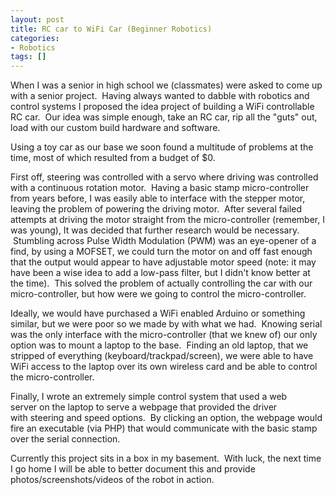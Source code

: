```yaml
---
layout: post
title: RC car to WiFi Car (Beginner Robotics)
categories:
- Robotics
tags: []
---
```

When I was a senior in high school we (classmates) were asked to come up with a senior project.  Having always wanted to dabble with robotics and control systems I proposed the idea project of building a WiFi controllable RC car.  Our idea was simple enough, take an RC car, rip all the "guts" out, load with our custom build hardware and software.

Using a toy car as our base we soon found a multitude of problems at the time, most of which resulted from a budget of $0.

First off, steering was controlled with a servo where driving was controlled with a continuous rotation motor.  Having a basic stamp micro-controller from years before, I was easily able to interface with the stepper motor, leaving the problem of powering the driving motor.  After several failed attempts at driving the motor straight from the micro-controller (remember, I was young), It was decided that further research would be necessary.  Stumbling across Pulse Width Modulation (PWM) was an eye-opener of a find, by using a MOFSET, we could turn the motor on and off fast enough that the output would appear to have adjustable motor speed (note: it may have been a wise idea to add a low-pass filter, but I didn't know better at the time).  This solved the problem of actually controlling the car with our micro-controller, but how were we going to control the micro-controller.

Ideally, we would have purchased a WiFi enabled Arduino or something similar, but we were poor so we made by with what we had.  Knowing serial was the only interface with the micro-controller (that we knew of) our only option was to mount a laptop to the base.  Finding an old laptop, that we stripped of everything (keyboard/trackpad/screen), we were able to have WiFi access to the laptop over its own wireless card and be able to control the micro-controller.

Finally, I wrote an extremely simple control system that used a web server on the laptop to serve a webpage that provided the driver with steering and speed options.  By clicking an option, the webpage would fire an executable (via PHP) that would communicate with the basic stamp over the serial connection.

Currently this project sits in a box in my basement.  With luck, the next time I go home I will be able to better document this and provide photos/screenshots/videos of the robot in action.
